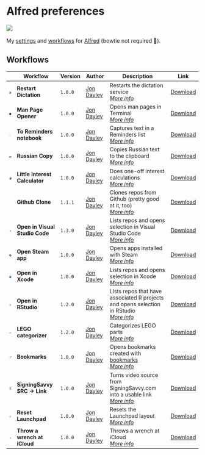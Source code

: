 # Alfred preferences

![](https://img.shields.io/github/v/release/cadnza/Alfred.alfredpreferences)

My [settings](https://www.alfredapp.com/help/advanced/) and [workflows](https://www.alfredapp.com/workflows/) for [Alfred](https://www.alfredapp.com/) (bowtie not required 🎩).

## Workflows

| | Workflow | Version | Author | Description | Link |
|-|-|-|-|-|-|
| <img src="images/com.cadnza.alfredRestartDictation.png" width="100"></img> | **Restart Dictation** | `1.0.0` | [Jon Dayley](https://github.com/cadnza) | Restarts the dictation service<br/>[*More info*](details/com.cadnza.alfredRestartDictation.md) | [Download](exports/com.cadnza.alfredRestartDictation.alfredworkflow) |
| <img src="images/com.cadnza.alfredManPageOpener.png" width="100"></img> | **Man Page Opener** | `1.0.0` | [Jon Dayley](https://github.com/cadnza) | Opens man pages in Terminal<br/>[*More info*](details/com.cadnza.alfredManPageOpener.md) | [Download](exports/com.cadnza.alfredManPageOpener.alfredworkflow) |
| <img src="images/com.cadnza.alfredToRemindersNotebook.png" width="100"></img> | **To Reminders notebook** | `1.0.0` | [Jon Dayley](https://github.com/cadnza) | Captures text in a Reminders list<br/>[*More info*](details/com.cadnza.alfredToRemindersNotebook.md) | [Download](exports/com.cadnza.alfredToRemindersNotebook.alfredworkflow) |
| <img src="images/com.cadnza.russianCopy.png" width="100"></img> | **Russian Copy** | `1.0.0` | [Jon Dayley](https://www.github.com/cadnza) | Copies Russian text to the clipboard<br/>[*More info*](details/com.cadnza.russianCopy.md) | [Download](exports/com.cadnza.russianCopy.alfredworkflow) |
| <img src="images/com.cadnza.littleinterestcalculator.png" width="100"></img> | **Little Interest Calculator** | `1.0.0` | [Jon Dayley](https://github.com/cadnza) | Does one-off interest calculations<br/>[*More info*](details/com.cadnza.littleinterestcalculator.md) | [Download](exports/com.cadnza.littleinterestcalculator.alfredworkflow) |
| <img src="images/com.cadnza.githubclone.png" width="100"></img> | **Github Clone** | `1.1.1` | [Jon Dayley](https://github.com/cadnza) | Clones repos from Github (pretty good at it, too)<br/>[*More info*](details/com.cadnza.githubclone.md) | [Download](exports/com.cadnza.githubclone.alfredworkflow) |
| <img src="images/com.cadnza.alfredOpenInVScode.png" width="100"></img> | **Open in Visual Studio Code** | `1.3.0` | [Jon Dayley](https://github.com/cadnza) | Lists repos and opens selection in Visual Studio Code<br/>[*More info*](details/com.cadnza.alfredOpenInVScode.md) | [Download](exports/com.cadnza.alfredOpenInVScode.alfredworkflow) |
| <img src="images/com.cadnza.openSteamApp.png" width="100"></img> | **Open Steam app** | `1.0.0` | [Jon Dayley](https://github.com/cadnza) | Opens apps installed with Steam<br/>[*More info*](details/com.cadnza.openSteamApp.md) | [Download](exports/com.cadnza.openSteamApp.alfredworkflow) |
| <img src="images/com.cadnza.alfredOpenInXcode.png" width="100"></img> | **Open in Xcode** | `1.0.0` | [Jon Dayley](https://github.com/cadnza) | Lists repos and opens selection in Xcode<br/>[*More info*](details/com.cadnza.alfredOpenInXcode.md) | [Download](exports/com.cadnza.alfredOpenInXcode.alfredworkflow) |
| <img src="images/com.cadnza.alfredOpenInRStudio.png" width="100"></img> | **Open in RStudio** | `1.2.0` | [Jon Dayley](https://github.com/cadnza) | Lists repos that have associated R projects and opens selection in RStudio<br/>[*More info*](details/com.cadnza.alfredOpenInRStudio.md) | [Download](exports/com.cadnza.alfredOpenInRStudio.alfredworkflow) |
| <img src="images/com.cadnza.alfredLegoCategorizer.png" width="100"></img> | **LEGO categorizer** | `1.2.0` | [Jon Dayley](https://github.com/cadnza) | Categorizes LEGO parts<br/>[*More info*](details/com.cadnza.alfredLegoCategorizer.md) | [Download](exports/com.cadnza.alfredLegoCategorizer.alfredworkflow) |
| <img src="images/com.cadnza.alfredBookmarks.png" width="100"></img> | **Bookmarks** | `1.0.0` | [Jon Dayley](https://github.com/cadnza) | Opens bookmarks created with [bookmarks](github.com/cadnza/bookmarks)<br/>[*More info*](details/com.cadnza.alfredBookmarks.md) | [Download](exports/com.cadnza.alfredBookmarks.alfredworkflow) |
| <img src="images/com.cadnza.alfredSigningSavvyToLink.png" width="100"></img> | **SigningSavvy SRC → Link** | `1.0.0` | [Jon Dayley](https://github.com/cadnza) | Turns video source from SigningSavvy.com into a usable link<br/>[*More info*](details/com.cadnza.alfredSigningSavvyToLink.md) | [Download](exports/com.cadnza.alfredSigningSavvyToLink.alfredworkflow) |
| <img src="images/com.cadnza.alfredResetLaunchpad.png" width="100"></img> | **Reset Launchpad** | `1.0.0` | [Jon Dayley](https://github.com/cadnza) | Resets the Launchpad layout<br/>[*More info*](details/com.cadnza.alfredResetLaunchpad.md) | [Download](exports/com.cadnza.alfredResetLaunchpad.alfredworkflow) |
| <img src="images/com.cadnza.alfredThrowWrenchAtiCloud.png" width="100"></img> | **Throw a wrench at iCloud** | `1.0.0` | [Jon Dayley](https://github.com/cadnza) | Throws a wrench at iCloud<br/>[*More info*](details/com.cadnza.alfredThrowWrenchAtiCloud.md) | [Download](exports/com.cadnza.alfredThrowWrenchAtiCloud.alfredworkflow) |
